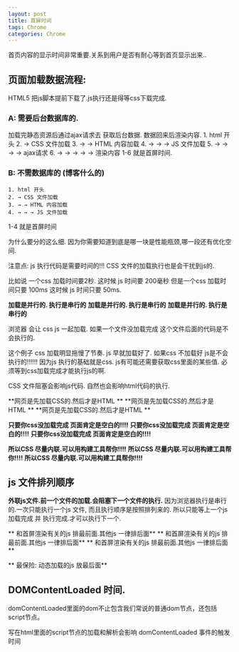 ```yaml
---
layout: post
title: 首屏时间
tags: Chrome
categories: Chrome
---
```



首页内容的显示时间非常重要.关系到用户是否有耐心等到首页显示出来..




## 页面加载数据流程:
HTML5 把js脚本提前下载了.js执行还是得等css下载完成.

### A: 需要后台数据库的.
加载完静态资源后通过ajax请求去 获取后台数据.
数据回来后渲染内容.
	1. html 开头
	2. → CSS 文件加载
	3. → → HTML 内容加载
	4. → → → JS 文件加载
	5. → → → → ajax请求
	6. → → → → → 渲染内容 
1-6 就是首屏时间.



### B: 不需数据库的 (博客什么的)
	1. html 开头
	2. → CSS 文件加载
	3. → → HTML 内容加载
	4. → → → JS 文件加载
1-4 就是首屏时间


 
为什么要分的这么细.
因为你需要知道到底是哪一块是性能瓶颈,哪一段还有优化空间.



注意点:
js 执行代码是需要时间的!!!
CSS 文件的加载执行也是会干扰到js的.




比如说 一个css 加载时间要2秒.
这时候 js 时间要 200毫秒
但是一个css 加载时间只要 100ms 
这时候 js 时间只要 50ms.

**加载是并行的. 执行是串行的**
**加载是并行的. 执行是串行的**
**加载是并行的. 执行是串行的**

浏览器 会让 css js 一起加载.
如果一个文件没加载完成 这个文件后面的代码是不会执行的. 

这个例子 css 加载明显拖慢了节奏. js 早就加载好了.
如果css 不加载好 js是不会执行的!!!!!!
因为js 执行的基础就是css. js有可能还需要获取css里面的某些值. 必须等到css加载完成才能执行js的啊.





CSS 文件阻塞会影响js代码. 自然也会影响html代码的执行.

**网页是先加载CSS的.然后才是HTML **
**网页是先加载CSS的.然后才是HTML **
**网页是先加载CSS的.然后才是HTML **

**只要你css没加载完成 页面肯定是空白的!!!!**
**只要你css没加载完成 页面肯定是空白的!!!!**
**只要你css没加载完成 页面肯定是空白的!!!!**

**所以CSS 尽量内联.可以用构建工具帮你!!!!**
**所以CSS 尽量内联.可以用构建工具帮你!!!!**
**所以CSS 尽量内联.可以用构建工具帮你!!!!**









## js 文件排列顺序


**外联js文件.前一个文件的加载.会阻塞下一个文件的执行.**
因为浏览器执行是串行的.一次只能执行一个js 文件,
而且执行顺序是按照排列来的. 所以只能等上一个js加载完成 并 执行完成.才可以执行下一个.



** 和首屏渲染有关的js 排最前面.其他js 一律排后面**
** 和首屏渲染有关的js 排最前面.其他js 一律排后面**
** 和首屏渲染有关的js 排最前面.其他js 一律排后面**



** 最保险: 动态加载的js 放最后面**








## DOMContentLoaded 时间.
domContentLoaded里面的dom不止包含我们常说的普通dom节点，还包括script节点。


写在html里面的script节点的加载和解析会影响 domContentLoaded 事件的触发时间





























